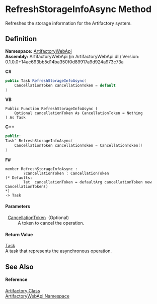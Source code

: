 # RefreshStorageInfoAsync Method


Refreshes the storage information for the Artifactory system.



## Definition
**Namespace:** <a href="75b20af6-7197-02a5-e38f-f7b15eac4732">ArtifactoryWebApi</a>  
**Assembly:** ArtifactoryWebApi (in ArtifactoryWebApi.dll) Version: 0.1.0.0+14ac693bb5d14ba350f0d89917a9d924a973c73a

**C#**
``` C#
public Task RefreshStorageInfoAsync(
	CancellationToken cancellationToken = default
)
```
**VB**
``` VB
Public Function RefreshStorageInfoAsync ( 
	Optional cancellationToken As CancellationToken = Nothing
) As Task
```
**C++**
``` C++
public:
Task^ RefreshStorageInfoAsync(
	CancellationToken cancellationToken = CancellationToken()
)
```
**F#**
``` F#
member RefreshStorageInfoAsync : 
        ?cancellationToken : CancellationToken 
(* Defaults:
        let _cancellationToken = defaultArg cancellationToken new CancellationToken()
*)
-> Task 
```



#### Parameters
<dl><dt>  <a href="https://learn.microsoft.com/dotnet/api/system.threading.cancellationtoken" target="_blank" rel="noopener noreferrer">CancellationToken</a>  (Optional)</dt><dd>A token to cancel the operation.</dd></dl>

#### Return Value
<a href="https://learn.microsoft.com/dotnet/api/system.threading.tasks.task" target="_blank" rel="noopener noreferrer">Task</a>  
A task that represents the asynchronous operation.

## See Also


#### Reference
<a href="214800f8-17f4-d8c7-736d-e57a039a6686">Artifactory Class</a>  
<a href="75b20af6-7197-02a5-e38f-f7b15eac4732">ArtifactoryWebApi Namespace</a>  
